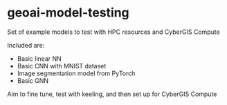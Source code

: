 # geoai-model-testing
Set of example models to test with HPC resources and CyberGIS Compute

Included are:
- Basic linear NN
- Basic CNN with MNIST dataset
- Image segmentation model from PyTorch
- Basic GNN

Aim to fine tune, test with keeling, and then set up for CyberGIS Compute
